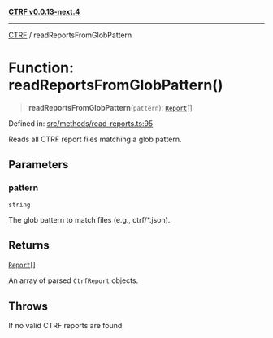 [**CTRF v0.0.13-next.4**](../README.md)

***

[CTRF](../README.md) / readReportsFromGlobPattern

# Function: readReportsFromGlobPattern()

> **readReportsFromGlobPattern**(`pattern`): [`Report`](../interfaces/Report.md)[]

Defined in: [src/methods/read-reports.ts:95](https://github.com/ctrf-io/ctrf-core-js/blob/main/src/methods/read-reports.ts#L95)

Reads all CTRF report files matching a glob pattern.

## Parameters

### pattern

`string`

The glob pattern to match files (e.g., ctrf/*.json).

## Returns

[`Report`](../interfaces/Report.md)[]

An array of parsed `CtrfReport` objects.

## Throws

If no valid CTRF reports are found.
